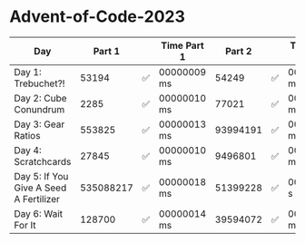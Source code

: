 ﻿# Advent-of-Code-2023



| Day                                    | Part 1     |   | Time Part 1 | Part 2    |   |  Time Part 2 |
|----------------------------------------|------------|---|-------------|-----------|---|--------------|
| Day 1: Trebuchet?!                     | 53194      | ✅ | 00000009 ms | 54249    | ✅  | 00000236 ms |
| Day 2: Cube Conundrum                  | 2285       | ✅ | 00000010 ms | 77021    | ✅  | 00000058 ms |
| Day 3: Gear Ratios                     | 553825     | ✅ | 00000013 ms | 93994191 | ✅  | 00000017 ms |
| Day 4: Scratchcards                    | 27845      | ✅ | 00000010 ms | 9496801  | ✅  | 00000070 ms |
| Day 5: If You Give A Seed A Fertilizer | 535088217  | ✅ | 00000018 ms | 51399228 | ✅  | 00002100 s  |
| Day 6: Wait For It                     | 128700     | ✅ | 00000014 ms | 39594072 | ✅  | 00000013 ms |

